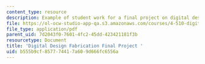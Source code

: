 ```yaml
---
content_type: resource
description: Example of student work for a final project on digital design fabrication.
file: https://ol-ocw-studio-app-qa.s3.amazonaws.com/courses/4-510-digital-design-fabrication-fall-2008/b555b9cf857774417a609d666fc6556a_final_example4.pdf
file_type: application/pdf
parent_uid: 7d2043f0-7601-4fc2-45dd-423421181f3b
resourcetype: Document
title: 'Digital Design Fabrication Final Project '
uid: b555b9cf-8577-7441-7a60-9d666fc6556a
---
```

